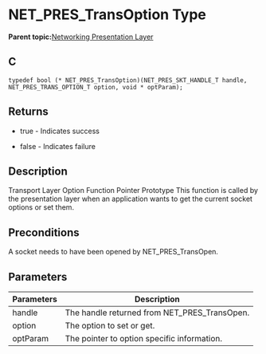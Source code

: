 # NET\_PRES\_TransOption Type

**Parent topic:**[Networking Presentation Layer](GUID-75470E5B-2289-4F94-AE85-2BB7DF4C4F07.md)

## C

```
typedef bool (* NET_PRES_TransOption)(NET_PRES_SKT_HANDLE_T handle, NET_PRES_TRANS_OPTION_T option, void * optParam); 
```

## Returns

-   true - Indicates success

-   false - Indicates failure


## Description

Transport Layer Option Function Pointer Prototype This function is called by the presentation layer when an application wants to get the current socket options or set them.

## Preconditions

A socket needs to have been opened by NET\_PRES\_TransOpen.

## Parameters

|Parameters|Description|
|----------|-----------|
|handle|The handle returned from NET\_PRES\_TransOpen.|
|option|The option to set or get.|
|optParam|The pointer to option specific information.|

